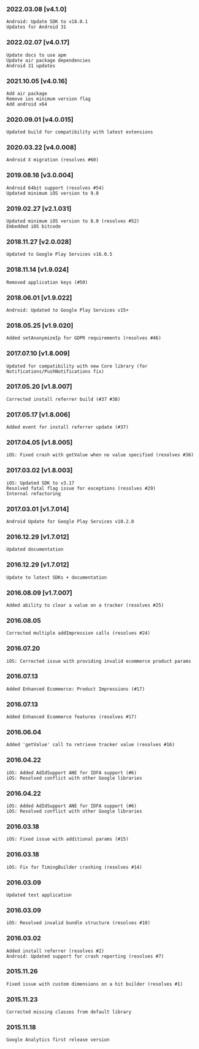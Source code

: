 ### 2022.03.08 [v4.1.0]

```
Android: Update SDK to v18.0.1
Updates for Android 31
```

### 2022.02.07 [v4.0.17]

```
Update docs to use apm
Update air package dependencies
Android 31 updates
```

### 2021.10.05 [v4.0.16]

```
Add air package
Remove ios minimum version flag
Add android x64
```



### 2020.09.01 [v4.0.015]

```
Updated build for compatibility with latest extensions
```


### 2020.03.22 [v4.0.008]

```
Android X migration (resolves #60)
```


### 2019.08.16 [v3.0.004]

```
Android 64bit support (resolves #54)
Updated minimum iOS version to 9.0 
```


### 2019.02.27 [v2.1.031]

```
Updated minimum iOS version to 8.0 (resolves #52)
Embedded iOS bitcode
```


### 2018.11.27 [v2.0.028]

```
Updated to Google Play Services v16.0.5
```


### 2018.11.14 [v1.9.024]

```
Removed application keys (#50)
```


### 2018.06.01 [v1.9.022]

```
Android: Updated to Google Play Services v15+
```


### 2018.05.25 [v1.9.020]

```
Added setAnonymizeIp for GDPR requirements (resolves #46)
```


### 2017.07.10 [v1.8.009]

```
Updated for compatibility with new Core library (for Notifications/PushNotifications fix)
```


### 2017.05.20 [v1.8.007]

```
Corrected install referrer build (#37 #38)
```


### 2017.05.17 [v1.8.006]

```
Added event for install referrer update (#37)
```


### 2017.04.05 [v1.8.005]

```
iOS: Fixed crash with getValue when no value specified (resolves #36)
```


### 2017.03.02 [v1.8.003]

```
iOS: Updated SDK to v3.17
Resolved fatal flag issue for exceptions (resolves #29)
Internal refactoring
```


### 2017.03.01 [v1.7.014]

```
Android Update for Google Play Services v10.2.0
```


### 2016.12.29 [v1.7.012]

```
Updated documentation
```


### 2016.12.29 [v1.7.012]

```
Update to latest SDKs + documentation
```


### 2016.08.09 [v1.7.007]

```
Added ability to clear a value on a tracker (resolves #25)
```


###  2016.08.05

```
Corrected multiple addImpression calls (resolves #24)
```


###  2016.07.20

```
iOS: Corrected issue with providing invalid ecommerce product params
```


###  2016.07.13

```
Added Enhanced Ecommerce: Product Impressions (#17)
```


###  2016.07.13

```
Added Enhanced Ecommerce features (resolves #17)
```


### 2016.06.04

```
Added 'getValue' call to retrieve tracker value (resolves #16)
```


### 2016.04.22

```
iOS: Added AdIdSupport ANE for IDFA support (#6)
iOS: Resolved conflict with other Google libraries
```


### 2016.04.22

```
iOS: Added AdIdSupport ANE for IDFA support (#6)
iOS: Resolved conflict with other Google libraries
```


### 2016.03.18

```
iOS: Fixed issue with additional params (#15)
```


### 2016.03.18

```
iOS: Fix for TimingBuilder crashing (resolves #14)
```


### 2016.03.09

```
Updated test application
```


### 2016.03.09

```
iOS: Resolved invalid bundle structure (resolves #10)
```


### 2016.03.02

```
Added install referrer (resolves #2)
Android: Updated support for crash reporting (resolves #7)
```


### 2015.11.26

```
Fixed issue with custom dimensions on a hit builder (resolves #1)
```


### 2015.11.23

```
Corrected missing classes from default library
```


### 2015.11.18

```
Google Analytics first release version
```
